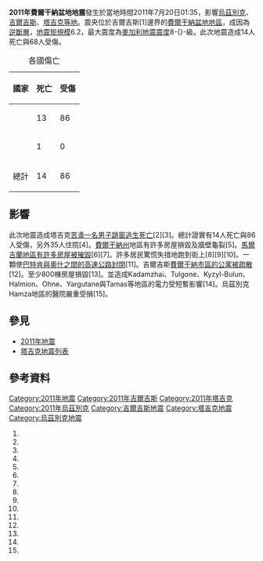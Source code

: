 **2011年費爾干納盆地地震**發生於當地時間2011年7月20日01:35，影響[烏茲別克](https://zh.wikipedia.org/wiki/烏茲別克 "wikilink")、[吉爾吉斯](https://zh.wikipedia.org/wiki/吉爾吉斯 "wikilink")、[塔吉克等地](https://zh.wikipedia.org/wiki/塔吉克 "wikilink")。震央位於吉爾吉斯\[1\]邊界的[費爾干納盆地地區](https://zh.wikipedia.org/wiki/費爾干納盆地 "wikilink")，成因為[逆斷層](https://zh.wikipedia.org/wiki/逆斷層 "wikilink")，[地震矩規模](https://zh.wikipedia.org/wiki/地震矩規模 "wikilink")6.2，最大震度為[麥加利地震震度](https://zh.wikipedia.org/wiki/麥加利地震震度 "wikilink")8-{}-級。此次地震造成14人死亡與68人受傷。

<table>
<caption>各國傷亡</caption>
<thead>
<tr class="header">
<th><p>國家</p></th>
<th><p>死亡</p></th>
<th><p>受傷</p></th>
</tr>
</thead>
<tbody>
<tr class="odd">
<td></td>
<td><p>13</p></td>
<td><p>86</p></td>
</tr>
<tr class="even">
<td></td>
<td><p>1</p></td>
<td><p>0</p></td>
</tr>
<tr class="odd">
<td><p>總計</p></td>
<td><p>14</p></td>
<td><p>86</p></td>
</tr>
</tbody>
</table>

## 影響

此次地震造成塔吉克[苦盞一名男子跳窗逃生死亡](https://zh.wikipedia.org/wiki/苦盞 "wikilink")\[2\]\[3\]。總計證實有14人死亡與86人受傷，另外35人住院\[4\]。[費爾干納州](../Page/費爾干納州.md "wikilink")地區有許多房屋損毀及牆壁龜裂\[5\]。[馬爾吉蘭地區有許多房屋被摧毀](https://zh.wikipedia.org/wiki/馬爾吉蘭 "wikilink")\[6\]\[7\]。許多居民驚慌失措地跑到街上\[8\]\[9\]\[10\]。一顆使[巴特肯與](https://zh.wikipedia.org/wiki/巴特肯 "wikilink")[奧什之間的高速公路封閉](../Page/奧什_\(吉爾吉斯\).md "wikilink")\[11\]。吉爾吉斯[費爾干納市區的公寓被疏散](https://zh.wikipedia.org/wiki/費爾干納 "wikilink")\[12\]。至少800棟房屋損毀\[13\]。並造成Kadamzhai、Tulgone、Kyzyl-Bulun、Halmion、Ohne、Yargutane與Tamas等地區的電力受短暫影響\[14\]。烏茲別克Hamza地區的醫院嚴重受損\[15\]。

## 參見

  - [2011年地震](https://zh.wikipedia.org/wiki/2011年地震 "wikilink")
  - [塔吉克地震列表](https://zh.wikipedia.org/wiki/塔吉克地震列表 "wikilink")

## 參考資料

[Category:2011年地震](https://zh.wikipedia.org/wiki/Category:2011年地震 "wikilink") [Category:2011年吉爾吉斯](https://zh.wikipedia.org/wiki/Category:2011年吉爾吉斯 "wikilink") [Category:2011年塔吉克](https://zh.wikipedia.org/wiki/Category:2011年塔吉克 "wikilink") [Category:2011年烏茲別克](https://zh.wikipedia.org/wiki/Category:2011年烏茲別克 "wikilink") [Category:吉爾吉斯地震](https://zh.wikipedia.org/wiki/Category:吉爾吉斯地震 "wikilink") [Category:塔吉克地震](https://zh.wikipedia.org/wiki/Category:塔吉克地震 "wikilink") [Category:烏茲別克地震](https://zh.wikipedia.org/wiki/Category:烏茲別克地震 "wikilink")

1.
2.

3.

4.

5.

6.

7.

8.
9.

10.

11.

12.

13.
14.
15.